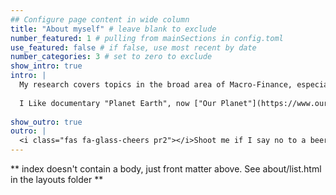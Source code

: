 ```yaml
---
## Configure page content in wide column
title: "About myself" # leave blank to exclude
number_featured: 1 # pulling from mainSections in config.toml
use_featured: false # if false, use most recent by date
number_categories: 3 # set to zero to exclude
show_intro: true
intro: |
  My research covers topics in the broad area of Macro-Finance, especially in Asset Pricing, Risk Management, Machine Learning, and Financial Econometrics.
  
  I Like documentary "Planet Earth", now ["Our Planet"](https://www.ourplanet.com/en/) has better quality and the same David Attenborough. Concern about climate change, try to quantify the risk in the financial market and real economy. 
  
show_outro: true
outro: |
  <i class="fas fa-glass-cheers pr2"></i>Shoot me if I say no to a beer or spritz!!!
---
```


** index doesn't contain a body, just front matter above.
See about/list.html in the layouts folder **
